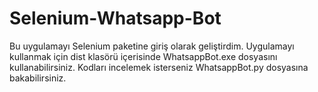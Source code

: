 # Selenium-Whatsapp-Bot

Bu uygulamayı Selenium paketine giriş olarak geliştirdim. 
Uygulamayı kullanmak için dist klasörü içerisinde WhatsappBot.exe dosyasını kullanabilirsiniz.
Kodları incelemek isterseniz WhatsappBot.py dosyasına bakabilirsiniz.
